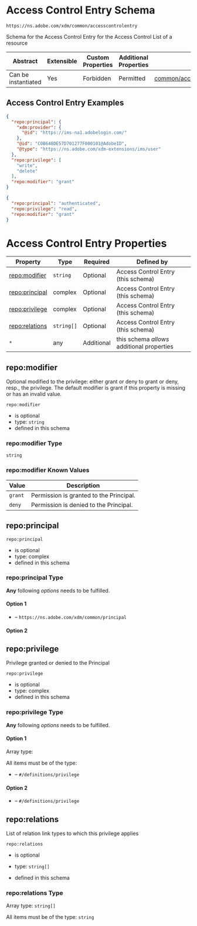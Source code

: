 
# Access Control Entry Schema

```
https://ns.adobe.com/xdm/common/accesscontrolentry
```

Schema for the Access Control Entry for the Access Control List of a resource

| Abstract | Extensible | Custom Properties | Additional Properties | Defined In |
|----------|------------|-------------------|-----------------------|------------|
| Can be instantiated | Yes | Forbidden | Permitted | [common/accesscontrolentry.schema.json](common/accesscontrolentry.schema.json) |

## Access Control Entry Examples

```json
{
  "repo:principal": {
    "xdm:provider": {
      "@id": "https://ims-na1.adobelogin.com/"
    },
    "@id": "C0B648DE57D701277F000101@AdobeID",
    "@type": "https://ns.adobe.com/xdm-extensions/ims/user"
  },
  "repo:privilege": [
    "write",
    "delete"
  ],
  "repo:modifier": "grant"
}
```

```json
{
  "repo:principal": "authenticated",
  "repo:privilege": "read",
  "repo:modifier": "grant"
}
```


# Access Control Entry Properties

| Property | Type | Required | Defined by |
|----------|------|----------|------------|
| [repo:modifier](#repomodifier) | `string` | Optional | Access Control Entry (this schema) |
| [repo:principal](#repoprincipal) | complex | Optional | Access Control Entry (this schema) |
| [repo:privilege](#repoprivilege) | complex | Optional | Access Control Entry (this schema) |
| [repo:relations](#reporelations) | `string[]` | Optional | Access Control Entry (this schema) |
| `*` | any | Additional | this schema *allows* additional properties |

## repo:modifier

Optional modified to the privilege: either grant or deny to grant or deny, resp., the privilege. The default modifier is grant if this property is missing or has an invalid value.

`repo:modifier`
* is optional
* type: `string`
* defined in this schema

### repo:modifier Type


`string`



### repo:modifier Known Values
| Value | Description |
|-------|-------------|
| `grant` | Permission is granted to the Principal. |
| `deny` | Permission is denied to the Principal. |




## repo:principal


`repo:principal`
* is optional
* type: complex
* defined in this schema

### repo:principal Type


**Any** following *options* needs to be fulfilled.


#### Option 1


* []() – `https://ns.adobe.com/xdm/common/principal`


#### Option 2







## repo:privilege

Privilege granted or denied to the Principal

`repo:privilege`
* is optional
* type: complex
* defined in this schema

### repo:privilege Type


**Any** following *options* needs to be fulfilled.


#### Option 1


Array type: 

All items must be of the type:
* []() – `#/definitions/privilege`





#### Option 2


* []() – `#/definitions/privilege`






## repo:relations

List of relation link types to which this privilege applies

`repo:relations`
* is optional
* type: `string[]`

* defined in this schema

### repo:relations Type


Array type: `string[]`

All items must be of the type:
`string`








